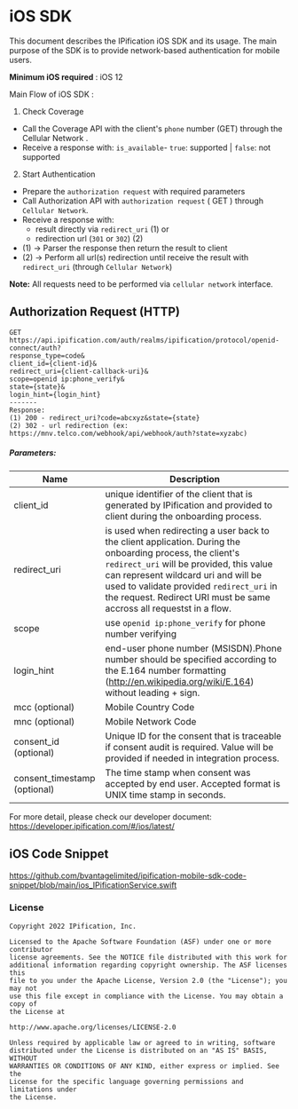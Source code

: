 # iOS SDK 

This document describes the IPification iOS SDK and its usage. The main purpose of the SDK is to provide network-based authentication for mobile users.


**Minimum iOS required** : iOS 12

Main Flow of iOS SDK : 

1. Check Coverage
* Call the Coverage API with the client's `phone` number (GET) through the Cellular Network .
* Receive a response with: `is_available`- `true`: supported | `false`: not supported

2. Start Authentication 
*   Prepare the `authorization request` with required parameters
*   Call Authorization API with `authorization request` ( GET ) through `Cellular Network`.
*   Receive a response with: 
    *   result directly via `redirect_uri` (1) or 
    *   redirection url (`301` or `302`) (2)
*   (1) -> Parser the response then return the result to client
*   (2) -> Perform all url(s) redirection until receive the result with `redirect_uri` (through `Cellular Network`)

**Note:** All requests need to be performed via `cellular network` interface.


## Authorization Request (HTTP)

```
GET https://api.ipification.com/auth/realms/ipification/protocol/openid-connect/auth?
response_type=code&
client_id={client-id}&
redirect_uri={client-callback-uri}&
scope=openid ip:phone_verify&
state={state}&
login_hint={login_hint}
-------
Response: 
(1) 200 - redirect_uri?code=abcxyz&state={state}
(2) 302 - url redirection (ex: https://mnv.telco.com/webhook/api/webhook/auth?state=xyzabc)
```

##### Parameters:
|     Name     | Description |
| ------------- | ------------- |
| client_id | unique identifier of the client that is generated by IPification and provided to client during the onboarding process. |
| redirect_uri |  is used when redirecting a user back to the client application. During the onboarding process, the client's `redirect_uri` will be provided, this value can represent wildcard uri and will be used to validate provided `redirect_uri` in the request. Redirect URI must be same accross all requestst in a flow. |
| scope | use `openid ip:phone_verify` for phone number verifying  |
| login_hint | end-user phone number (MSISDN).Phone number should be specified according to the E.164 number formatting (http://en.wikipedia.org/wiki/E.164) without leading + sign. |
|mcc (optional) | Mobile Country Code |
|mnc (optional) | Mobile Network Code |
| consent_id (optional) | Unique ID for the consent that is traceable if consent audit is required. Value will be provided if needed in integration process. |
| consent_timestamp (optional) | The time stamp when consent was accepted by end user. Accepted format is UNIX time stamp in seconds. |


For more detail, please check our developer document: https://developer.ipification.com/#/ios/latest/


## iOS Code Snippet
https://github.com/bvantagelimited/ipification-mobile-sdk-code-snippet/blob/main/ios_IPificationService.swift

### License


```
Copyright 2022 IPification, Inc.

Licensed to the Apache Software Foundation (ASF) under one or more contributor
license agreements. See the NOTICE file distributed with this work for
additional information regarding copyright ownership. The ASF licenses this
file to you under the Apache License, Version 2.0 (the "License"); you may not
use this file except in compliance with the License. You may obtain a copy of
the License at

http://www.apache.org/licenses/LICENSE-2.0

Unless required by applicable law or agreed to in writing, software
distributed under the License is distributed on an "AS IS" BASIS, WITHOUT
WARRANTIES OR CONDITIONS OF ANY KIND, either express or implied. See the
License for the specific language governing permissions and limitations under
the License.
```
